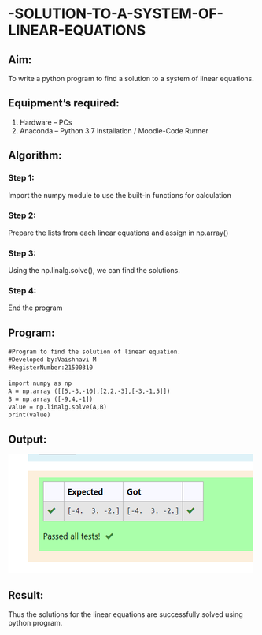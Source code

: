 # -SOLUTION-TO-A-SYSTEM-OF-LINEAR-EQUATIONS

## Aim:
To write a python program to find a solution to a system of linear equations.

## Equipment’s required:
1. 	Hardware – PCs
2. 	Anaconda – Python 3.7 Installation / Moodle-Code Runner

## Algorithm:
### Step 1: 
Import the numpy module to use the built-in functions for calculation

### Step 2: 
Prepare the lists from each linear equations and assign in np.array()

### Step 3: 
Using the np.linalg.solve(), we can find the solutions.

### Step 4: 
End the program

## Program:
```
#Program to find the solution of linear equation.
#Developed by:Vaishnavi M
#RegisterNumber:21500310

import numpy as np
A = np.array ([[5,-3,-10],[2,2,-3],[-3,-1,5]])
B = np.array ([-9,4,-1])
value = np.linalg.solve(A,B)
print(value)
```

## Output:
![output](./output.png)

## Result: 
Thus the solutions for the linear equations are successfully solved using python program.

